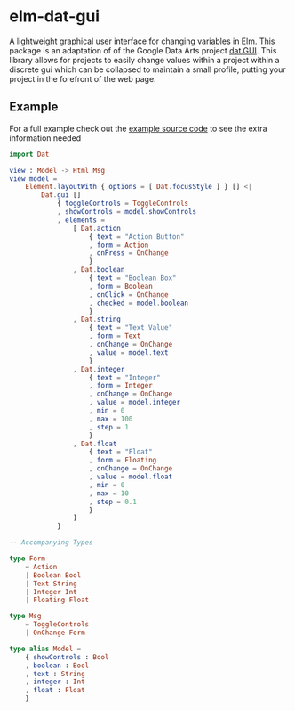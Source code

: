 # elm-dat-gui

A lightweight graphical user interface for changing variables in Elm. This package is an adaptation of of the Google Data Arts project [dat.GUI](https://github.com/dataarts/dat.gui). This library allows for projects to easily change values within a project within a discrete gui which can be collapsed to maintain a small profile, putting your project in the forefront of the web page.

## Example

For a full example check out the [example source code](https://github.com/Evelios/elm-dat-gui/tree/master/example) to see the extra information needed

```elm
import Dat

view : Model -> Html Msg
view model =
    Element.layoutWith { options = [ Dat.focusStyle ] } [] <| 
        Dat.gui []
            { toggleControls = ToggleControls
            , showControls = model.showControls
            , elements =
                [ Dat.action
                    { text = "Action Button"
                    , form = Action
                    , onPress = OnChange
                    }
                , Dat.boolean
                    { text = "Boolean Box"
                    , form = Boolean
                    , onClick = OnChange
                    , checked = model.boolean
                    }
                , Dat.string
                    { text = "Text Value"
                    , form = Text
                    , onChange = OnChange
                    , value = model.text
                    }
                , Dat.integer
                    { text = "Integer"
                    , form = Integer
                    , onChange = OnChange
                    , value = model.integer
                    , min = 0
                    , max = 100
                    , step = 1
                    }
                , Dat.float
                    { text = "Float"
                    , form = Floating
                    , onChange = OnChange
                    , value = model.float
                    , min = 0
                    , max = 10
                    , step = 0.1
                    }
                ]
            }

-- Accompanying Types

type Form
    = Action
    | Boolean Bool
    | Text String
    | Integer Int
    | Floating Float

type Msg
    = ToggleControls
    | OnChange Form

type alias Model =
    { showControls : Bool
    , boolean : Bool
    , text : String
    , integer : Int
    , float : Float
    }
```